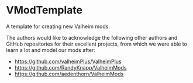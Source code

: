 # VModTemplate
A template for creating new Valheim mods.

The authors would like to acknowledge the following other authors and GitHub repositories for their excellent projects, from which we were able to learn a lot and model our mods after:
* https://github.com/valheimPlus/ValheimPlus
* https://github.com/RandyKnapp/ValheimMods
* https://github.com/aedenthorn/ValheimMods
